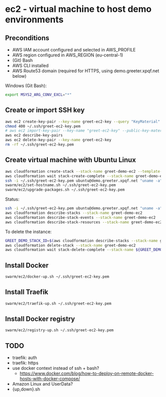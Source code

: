 # ec2 - virtual machine to host demo environments

## Preconditions

- AWS IAM account configured and selected in AWS_PROFILE
- AWS region configured in AWS_REGION (eu-central-1)
- (Git) Bash
- AWS CLI installed
- AWS Route53 domain (required for HTTPS, using demo.greeter.xpqf.net below)

Windows (Git Bash):

```bash
export MSYS2_ARG_CONV_EXCL="*"
```

## Create or import SSH key

```bash
aws ec2 create-key-pair --key-name greet-ec2-key --query "KeyMaterial" --output text > ~/.ssh/greet-ec2-key.pem
chmod 400 ~/.ssh/greet-ec2-key.pem
# aws ec2 import-key-pair --key-name "greet-ec2-key" --public-key-material fileb://~/.ssh/id_rsa.pub
aws ec2 describe-key-pairs
aws ec2 delete-key-pair --key-name greet-ec2-key
rm -rf ~/.ssh/greet-ec2-key.pem
```

## Create virtual machine with Ubuntu Linux

```bash
aws cloudformation create-stack --stack-name greet-demo-ec2 --template-body file://swarm/ec2/ec2.cfn.yml
aws cloudformation wait stack-create-complete --stack-name greet-demo-ec2
ssh -i ~/.ssh/greet-ec2-key.pem ubuntu@demo.greeter.xpqf.net "uname -a"
swarm/ec2/set-hostname.sh ~/.ssh/greet-ec2-key.pem
swarm/ec2/upgrade-packages.sh ~/.ssh/greet-ec2-key.pem
```

Status:

```bash
ssh -i ~/.ssh/greet-ec2-key.pem ubuntu@demo.greeter.xpqf.net "uname -a"
aws cloudformation describe-stacks --stack-name greet-demo-ec2
aws cloudformation describe-stack-events --stack-name greet-demo-ec2
aws cloudformation describe-stack-resources --stack-name greet-demo-ec2
```

To delete the instance:

```bash
GREET_DEMO_STACK_ID=$(aws cloudformation describe-stacks --stack-name greet-demo-ec2 --query 'Stacks[0].StackId' --output text)
aws cloudformation delete-stack --stack-name greet-demo-ec2
aws cloudformation wait stack-delete-complete --stack-name ${GREET_DEMO_STACK_ID}
```

## Install Docker

```bash
swarm/ec2/docker-up.sh ~/.ssh/greet-ec2-key.pem
```

## Install Traefik

```bash
swarm/ec2/traefik-up.sh ~/.ssh/greet-ec2-key.pem
```

## Install Docker registry

```bash
swarm/ec2/registry-up.sh ~/.ssh/greet-ec2-key.pem
```

## TODO

- traefik: auth
- traefik: https
- use docker context instead of ssh + bash?
  - https://www.docker.com/blog/how-to-deploy-on-remote-docker-hosts-with-docker-compose/
- Amazon Linux and UserData?
- {up,down}.sh
